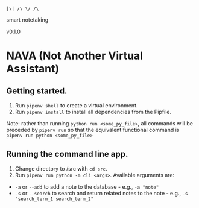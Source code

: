 `|\| /\ \/ /\`

smart notetaking

v0.1.0


# NAVA (Not Another Virtual Assistant)

## Getting started.
1. Run `pipenv shell` to create a virtual environment. 
2. Run `pipenv install` to install all dependencies from the Pipfile.

Note: rather than running `python run <some_py_file>`, all commands will be preceded by `pipenv run` so that the equivalent functional command is `pipenv run python <some_py_file>`

## Running the command line app.
1. Change directory to /src with `cd src`.
2. Run `pipenv run python -m cli <args>`. Available arguments are:
  - `-a` or `--add` to add a note to the database - e.g., `-a "note"`
  - `-s` or `--search` to search and return related notes to the note - e.g., `-s "search_term_1 search_term_2"`
